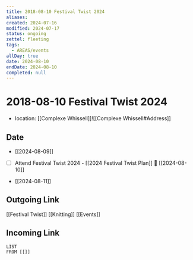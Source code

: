 ```yaml
---
title: 2018-08-10 Festival Twist 2024
aliases: 
created: 2024-07-16
modified: 2024-07-17
status: ongoing
zettel: fleeting
tags:
  - AREAS/events
allDay: true
date: 2024-08-10
endDate: 2024-08-10
completed: null
---
```

# 2018-08-10 Festival Twist 2024
- location: [[Complexe Whissell]]![[Complexe Whissell#Address]]
## Date
- [[2024-08-09]]
- [ ] Attend Festival Twist 2024 - [[2024 Festival Twist Plan]] 📅 [[2024-08-10]]
- [[2024-08-11]]
## Outgoing Link
[[Festival Twist]]
[[Knitting]]
[[Events]]
## Incoming Link
```dataview
LIST
FROM [[]]
```
